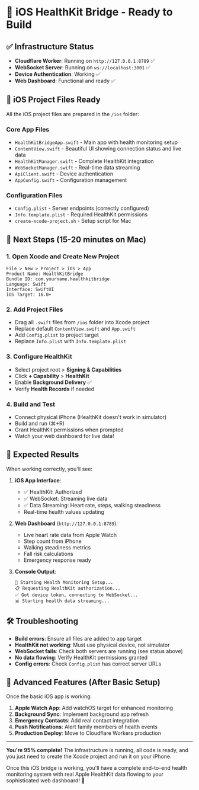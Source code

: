 # 🚀 iOS HealthKit Bridge - Ready to Build

## ✅ Infrastructure Status

- **Cloudflare Worker**: Running on `http://127.0.0.1:8789` ✅
- **WebSocket Server**: Running on `ws://localhost:3001` ✅
- **Device Authentication**: Working ✅
- **Web Dashboard**: Functional and ready ✅

## 📱 iOS Project Files Ready

All the iOS project files are prepared in the `/ios` folder:

### Core App Files

- `HealthKitBridgeApp.swift` - Main app with health monitoring setup
- `ContentView.swift` - Beautiful UI showing connection status and live data
- `HealthKitManager.swift` - Complete HealthKit integration
- `WebSocketManager.swift` - Real-time data streaming
- `ApiClient.swift` - Device authentication
- `AppConfig.swift` - Configuration management

### Configuration Files

- `Config.plist` - Server endpoints (correctly configured)
- `Info.template.plist` - Required HealthKit permissions
- `create-xcode-project.sh` - Setup script for Mac

## 🎯 Next Steps (15-20 minutes on Mac)

### 1. Open Xcode and Create New Project

```text
File > New > Project > iOS > App
Product Name: HealthKitBridge
Bundle ID: com.yourname.healthkitbridge
Language: Swift
Interface: SwiftUI
iOS Target: 16.0+
```

### 2. Add Project Files

- Drag all `.swift` files from `/ios` folder into Xcode project
- Replace default `ContentView.swift` and `App.swift`
- Add `Config.plist` to project target
- Replace `Info.plist` with `Info.template.plist`

### 3. Configure HealthKit

- Select project root > **Signing & Capabilities**
- Click **+ Capability** > **HealthKit**
- Enable **Background Delivery** ✅
- Verify **Health Records** if needed

### 4. Build and Test

- Connect physical iPhone (HealthKit doesn't work in simulator)
- Build and run (⌘+R)
- Grant HealthKit permissions when prompted
- Watch your web dashboard for live data!

## 🎉 Expected Results

When working correctly, you'll see:

1. **iOS App Interface**:
   - ✅ HealthKit: Authorized
   - ✅ WebSocket: Streaming live data
   - ✅ Data Streaming: Heart rate, steps, walking steadiness
   - Real-time health values updating

2. **Web Dashboard** (`http://127.0.0.1:8789`):
   - Live heart rate data from Apple Watch
   - Step count from iPhone
   - Walking steadiness metrics
   - Fall risk calculations
   - Emergency response ready

3. **Console Output**:

   ```text
   🚀 Starting Health Monitoring Setup...
   📋 Requesting HealthKit authorization...
   ✅ Got device token, connecting to WebSocket...
   📊 Starting health data streaming...
   ```

## 🛠️ Troubleshooting

- **Build errors**: Ensure all files are added to app target
- **HealthKit not working**: Must use physical device, not simulator
- **WebSocket fails**: Check both servers are running (see status above)
- **No data flowing**: Verify HealthKit permissions granted
- **Config errors**: Check `Config.plist` has correct server URLs

## 🚀 Advanced Features (After Basic Setup)

Once the basic iOS app is working:

1. **Apple Watch App**: Add watchOS target for enhanced monitoring
2. **Background Sync**: Implement background app refresh
3. **Emergency Contacts**: Add real contact integration
4. **Push Notifications**: Alert family members of health events
5. **Production Deploy**: Move to Cloudflare Workers production

---

**You're 95% complete!** The infrastructure is running, all code is ready, and you just need to create the Xcode project and run it on your iPhone.

Once this iOS bridge is working, you'll have a complete end-to-end health monitoring system with real Apple HealthKit data flowing to your sophisticated web dashboard! 🎯
